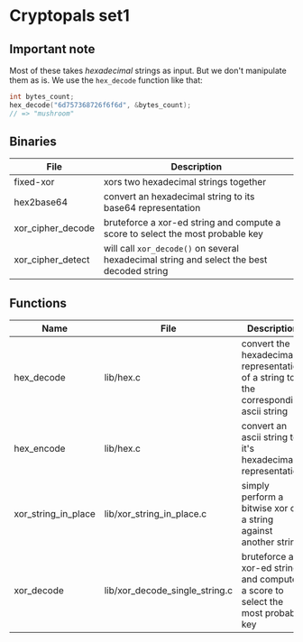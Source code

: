 # Cryptopals set1

## Important note

Most of these takes *hexadecimal* strings as input. But we don't manipulate them as is. We use the `hex_decode` function like that:

```c
int bytes_count;
hex_decode("6d757368726f6f6d", &bytes_count);
// => "mushroom"
```

## Binaries

|File|Description|
|----|----------|
|fixed-xor|xors two hexadecimal strings together|
|hex2base64|convert an hexadecimal string to its base64 representation|
|xor_cipher_decode|bruteforce a xor-ed string and compute a score to select the most probable key|
|xor_cipher_detect|will call `xor_decode()` on several hexadecimal string and select the best decoded string|

## Functions

|Name|File|Description|
|----|-----|----------|
|hex_decode|lib/hex.c|convert the hexadecimal representation of a string to the corresponding ascii string|
|hex_encode|lib/hex.c|convert an ascii string to it's hexadecimal representation|
|xor_string_in_place|lib/xor_string_in_place.c|simply perform a bitwise xor on a string against another string|
|xor_decode|lib/xor_decode_single_string.c|bruteforce a xor-ed string and compute a score to select the most probable key|

